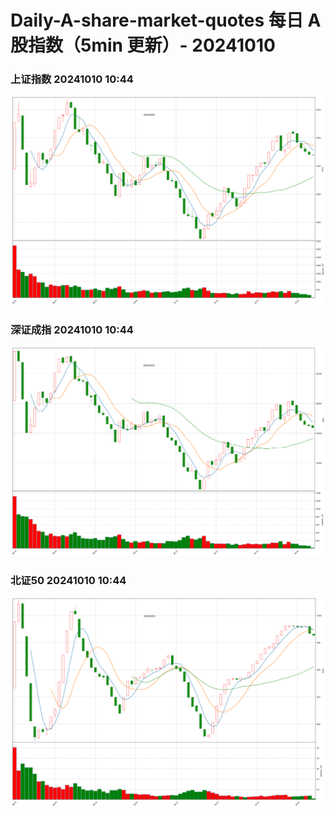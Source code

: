 
# Daily-A-share-market-quotes 每日 A 股指数（5min 更新）- 20241010

### 上证指数 20241010 10:44
![](./fig/2024/10/20241010-sh000001.png)

### 深证成指 20241010 10:44
![](./fig/2024/10/20241010-sz399001.png)

### 北证50 20241010 10:44
![](./fig/2024/10/20241010-bj899050.png)
